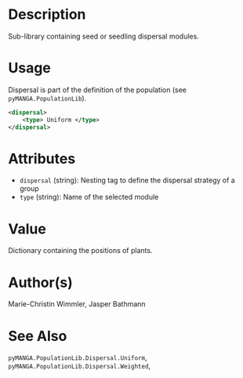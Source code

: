 # Description

Sub-library containing seed or seedling dispersal modules.

# Usage

Dispersal is part of the definition of the population (see ``pyMANGA.PopulationLib``). 

```xml
<dispersal>
    <type> Uniform </type>
</dispersal>
```

# Attributes

- ``dispersal`` (string): Nesting tag to define the dispersal strategy of a group
- ``type`` (string): Name of the selected module

# Value

Dictionary containing the positions of plants.

# Author(s)

Marie-Christin Wimmler, Jasper Bathmann

# See Also

``pyMANGA.PopulationLib.Dispersal.Uniform``,
``pyMANGA.PopulationLib.Dispersal.Weighted``,


